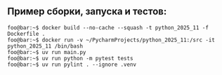 
## Пример сборки, запуска и тестов:

```console
foo@bar:~$ docker build --no-cache --squash -t python_2025_11 -f Dockerfile .
foo@bar:~$ docker run -v ~/PycharmProjects/python_2025_11:/src -it python_2025_11 /bin/bash
foo@bar:~$ uv run main.py
foo@bar:~$ uv run python -m pytest tests
foo@bar:~$ uv run pylint . --ignore .venv
```

